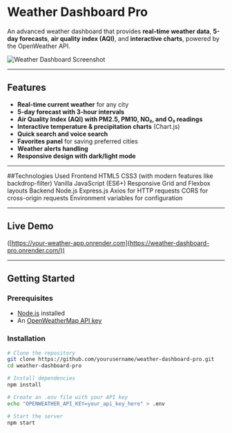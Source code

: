 # Weather Dashboard Pro

An advanced weather dashboard that provides **real-time weather data**, **5-day forecasts**, **air quality index (AQI)**, and **interactive charts**, powered by the OpenWeather API.

![Weather Dashboard Screenshot](https://via.placeholder.com/1200x600?text=Weather+Dashboard+Pro)

---

## Features
- **Real-time current weather** for any city
- **5-day forecast with 3-hour intervals**
- **Air Quality Index (AQI) with PM2.5, PM10, NO₂, and O₃ readings**
- **Interactive temperature & precipitation charts** (Chart.js)
- **Quick search and voice search**
- **Favorites panel** for saving preferred cities
- **Weather alerts handling**
- **Responsive design with dark/light mode**

---

##Technologies Used
Frontend
HTML5
CSS3 (with modern features like backdrop-filter)
Vanilla JavaScript (ES6+)
Responsive Grid and Flexbox layouts
Backend
Node.js
Express.js
Axios for HTTP requests
CORS for cross-origin requests
Environment variables for configuration

---

## Live Demo
([https://your-weather-app.onrender.com](https://weather-dashboard-pro.onrender.com/))

---

## Getting Started

### Prerequisites
- [Node.js](https://nodejs.org/) installed
- An [OpenWeatherMap API key](https://openweathermap.org/)

### Installation
```bash
# Clone the repository
git clone https://github.com/yourusername/weather-dashboard-pro.git
cd weather-dashboard-pro

# Install dependencies
npm install

# Create an .env file with your API key
echo "OPENWEATHER_API_KEY=your_api_key_here" > .env

# Start the server
npm start
